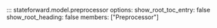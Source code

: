 ::: stateforward.model.preprocessor
    options:
      show_root_toc_entry: false
      show_root_heading: false
      members: ["Preprocessor"]